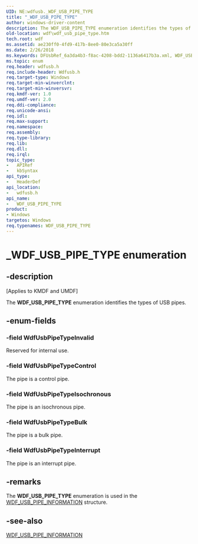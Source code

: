 ```yaml
---
UID: NE:wdfusb._WDF_USB_PIPE_TYPE
title: "_WDF_USB_PIPE_TYPE"
author: windows-driver-content
description: The WDF_USB_PIPE_TYPE enumeration identifies the types of USB pipes.
old-location: wdf\wdf_usb_pipe_type.htm
tech.root: wdf
ms.assetid: ae230ff0-4fd9-417b-8ee0-80e3ca5a30ff
ms.date: 2/26/2018
ms.keywords: DFUsbRef_6a3da4b3-f8ac-4208-bdd2-1136a6417b3a.xml, WDF_USB_PIPE_TYPE, WDF_USB_PIPE_TYPE enumeration, WdfUsbPipeTypeBulk, WdfUsbPipeTypeControl, WdfUsbPipeTypeInterrupt, WdfUsbPipeTypeInvalid, WdfUsbPipeTypeIsochronous, _WDF_USB_PIPE_TYPE, kmdf.wdf_usb_pipe_type, wdf.wdf_usb_pipe_type, wdfusb/WDF_USB_PIPE_TYPE, wdfusb/WdfUsbPipeTypeBulk, wdfusb/WdfUsbPipeTypeControl, wdfusb/WdfUsbPipeTypeInterrupt, wdfusb/WdfUsbPipeTypeInvalid, wdfusb/WdfUsbPipeTypeIsochronous
ms.topic: enum
req.header: wdfusb.h
req.include-header: Wdfusb.h
req.target-type: Windows
req.target-min-winverclnt: 
req.target-min-winversvr: 
req.kmdf-ver: 1.0
req.umdf-ver: 2.0
req.ddi-compliance: 
req.unicode-ansi: 
req.idl: 
req.max-support: 
req.namespace: 
req.assembly: 
req.type-library: 
req.lib: 
req.dll: 
req.irql: 
topic_type:
-	APIRef
-	kbSyntax
api_type:
-	HeaderDef
api_location:
-	wdfusb.h
api_name:
-	WDF_USB_PIPE_TYPE
product:
- Windows
targetos: Windows
req.typenames: WDF_USB_PIPE_TYPE
---
```


# _WDF_USB_PIPE_TYPE enumeration


## -description


<p class="CCE_Message">[Applies to KMDF and UMDF]</p>

The <b>WDF_USB_PIPE_TYPE</b> enumeration identifies the types of USB pipes.


## -enum-fields




### -field WdfUsbPipeTypeInvalid

Reserved for internal use.


### -field WdfUsbPipeTypeControl

The pipe is a control pipe.


### -field WdfUsbPipeTypeIsochronous

The pipe is an isochronous pipe. 


### -field WdfUsbPipeTypeBulk

The pipe is a bulk pipe.


### -field WdfUsbPipeTypeInterrupt

The pipe is an interrupt pipe.


## -remarks



The <b>WDF_USB_PIPE_TYPE</b> enumeration is used in the <a href="https://msdn.microsoft.com/library/windows/hardware/ff553037">WDF_USB_PIPE_INFORMATION</a> structure.




## -see-also




<a href="https://msdn.microsoft.com/library/windows/hardware/ff553037">WDF_USB_PIPE_INFORMATION</a>
 

 

